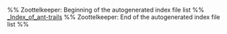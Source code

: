 %% Zoottelkeeper: Beginning of the autogenerated index file list  %%
 [\_Index\_of\_ant-trails](ant-trails/_Index_of_ant-trails.md)
%% Zoottelkeeper: End of the autogenerated index file list  %%
